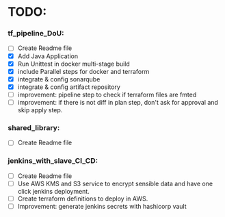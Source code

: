 TODO:
=====
### tf_pipeline_DoU:

- [ ] Create Readme file
- [x] Add Java Application
- [x] Run Unittest in docker multi-stage build
- [x] include Parallel steps for docker and terraform
- [x] integrate & config sonarqube
- [x] integrate & config artifact repository
- [ ] improvement: pipeline step to check if terraform files are fmted
- [ ] improvement: if there is not diff in plan step, don't ask for approval and skip apply step.

### shared_library:

- [ ] Create Readme file

### jenkins_with_slave_CI_CD:

- [ ] Create Readme file
- [ ] Use AWS KMS and S3 service to encrypt sensible data and have one click jenkins deployment.
- [ ] Create terraform definitions to deploy in AWS. 
- [ ] Improvement: generate jenkins secrets with hashicorp vault